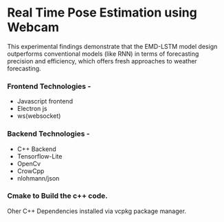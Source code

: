 # Real Time Pose Estimation using Webcam

This experimental findings demonstrate that the EMD-LSTM model design outperforms conventional models (like RNN) in terms of forecasting precision and efficiency, which offers fresh approaches to weather forecasting.

### Frontend Technologies - 
* Javascript frontend
* Electron js
* ws(websocket)

### Backend Technologies - 
* C++ Backend
* Tensorflow-Lite
* OpenCv
* CrowCpp
* nlohmann/json

### Cmake to Build the c++ code.

Oher C++ Dependencies installed via vcpkg package manager.
